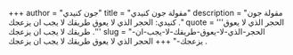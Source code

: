 +++
author = "جون كنيدي"
title = "مقولة جون كنيدي"
description = "مقولة جون كنيدي: الحجر الذي لا يعوق طريقك لا يجب ان يزعجك ."
quote = '''الحجر الذي لا يعوق طريقك لا يجب ان يزعجك .''' 
slug = "الحجر-الذي-لا-يعوق-طريقك-لا-يجب-ان-يزعجك-"
+++
الحجر الذي لا يعوق طريقك لا يجب ان يزعجك .
